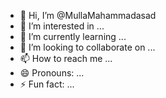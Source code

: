 - 👋 Hi, I’m @MullaMahammadasad
- 👀 I’m interested in ...
- 🌱 I’m currently learning ...
- 💞️ I’m looking to collaborate on ...
- 📫 How to reach me ...
- 😄 Pronouns: ...
- ⚡ Fun fact: ...

<!---
MullaMahammadasad/MullaMahammadasad is a ✨ special ✨ repository because its `README.md` (this file) appears on your GitHub profile.
You can click the Preview link to take a look at your changes.
--->
